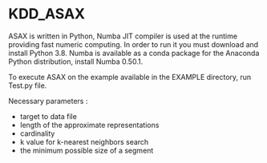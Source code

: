 # KDD_ASAX

ASAX is written in Python, Numba JIT compiler is used at the runtime providing fast numeric computing. In order to run it you must download and install Python 3.8. Numba is available as a conda package for the Anaconda Python distribution, install Numba 0.50.1.

To execute ASAX on the example available in the EXAMPLE directory, run Test.py file.

Necessary parameters : 

* target to data file
* length of the approximate representations
* cardinality
* k value for k-nearest neighbors search
* the minimum possible size of a segment
